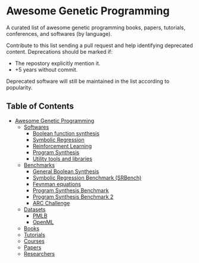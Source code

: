 # Awesome Genetic Programming

A curated list of awesome genetic programming books, papers, tutorials, conferences, and softwares (by language).

Contribute to this list sending a pull request and help identifying deprecated content. Deprecations should be marked if:

- The repostory explicitly mention it.
- +5 years without commit.

Deprecated software will still be maintained in the list according to popularity.

## Table of Contents

<!-- MarkdownTOC depth=4 -->
<!-- Contents-->
- [Awesome Genetic Programming](#awesome-genetic-programming)
  - [Softwares](#softwares)
    - [Boolean function synthesis](#boolean-function-softwares)
    - [Symbolic Regression](#sybolic-reggression-softwares)
    - [Reinforcement Learning](#reinforcement-learning-softwares)
    - [Program Synthesis](#program-synthesis-softwares)
    - [Utility tools and libraries](#general-tools)
  - [Benchmarks](#benchmarks)
    - [General Boolean Synthesis](#general-boolean-synthesis)
    - [Symbolic Regression Benchmark (SRBench)](#srbench)
    - [Feynman equations](#feynman)
    - [Program Synthesis Benchmark](#psb1)
    - [Program Synthesis Benchmark 2](#psb2)
    - [ARC Challenge](#arc-challenge)
  - [Datasets](#datasets)
    - [PMLB](#pmbl)
    - [OpenML](#openml)
  - [Books](#books)
  - [Tutorials](#tutorials)
  - [Courses](#courses)
  - [Papers](#papers)
  - [Researchers](#researchers)

